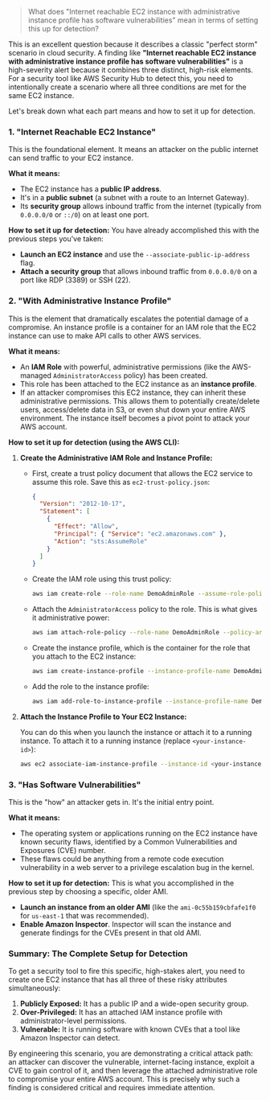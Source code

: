 > What does "Internet reachable EC2 instance with administrative instance profile has software vulnerabilities" mean in terms of setting this up for detection?

This is an excellent question because it describes a classic "perfect storm" scenario in cloud security. A finding like **"Internet reachable EC2 instance with administrative instance profile has software vulnerabilities"** is a high-severity alert because it combines three distinct, high-risk elements. For a security tool like AWS Security Hub to detect this, you need to intentionally create a scenario where all three conditions are met for the same EC2 instance.

Let's break down what each part means and how to set it up for detection.

### 1\. "Internet Reachable EC2 Instance"

This is the foundational element. It means an attacker on the public internet can send traffic to your EC2 instance.

**What it means:**

  * The EC2 instance has a **public IP address**.
  * It's in a **public subnet** (a subnet with a route to an Internet Gateway).
  * Its **security group** allows inbound traffic from the internet (typically from `0.0.0.0/0` or `::/0`) on at least one port.

**How to set it up for detection:**
You have already accomplished this with the previous steps you've taken:

  * **Launch an EC2 instance** and use the `--associate-public-ip-address` flag.
  * **Attach a security group** that allows inbound traffic from `0.0.0.0/0` on a port like RDP (3389) or SSH (22).

### 2\. "With Administrative Instance Profile"

This is the element that dramatically escalates the potential damage of a compromise. An instance profile is a container for an IAM role that the EC2 instance can use to make API calls to other AWS services.

**What it means:**

  * An **IAM Role** with powerful, administrative permissions (like the AWS-managed `AdministratorAccess` policy) has been created.
  * This role has been attached to the EC2 instance as an **instance profile**.
  * If an attacker compromises this EC2 instance, they can inherit these administrative permissions. This allows them to potentially create/delete users, access/delete data in S3, or even shut down your entire AWS environment. The instance itself becomes a pivot point to attack your AWS account.

**How to set it up for detection (using the AWS CLI):**

1.  **Create the Administrative IAM Role and Instance Profile:**

      * First, create a trust policy document that allows the EC2 service to assume this role. Save this as `ec2-trust-policy.json`:

        ```json
        {
          "Version": "2012-10-17",
          "Statement": [
            {
              "Effect": "Allow",
              "Principal": { "Service": "ec2.amazonaws.com" },
              "Action": "sts:AssumeRole"
            }
          ]
        }
        ```

      * Create the IAM role using this trust policy:

        ```bash
        aws iam create-role --role-name DemoAdminRole --assume-role-policy-document file://ec2-trust-policy.json
        ```

      * Attach the `AdministratorAccess` policy to the role. This is what gives it administrative power:

        ```bash
        aws iam attach-role-policy --role-name DemoAdminRole --policy-arn arn:aws:iam::aws:policy/AdministratorAccess
        ```

      * Create the instance profile, which is the container for the role that you attach to the EC2 instance:

        ```bash
        aws iam create-instance-profile --instance-profile-name DemoAdminInstanceProfile
        ```

      * Add the role to the instance profile:

        ```bash
        aws iam add-role-to-instance-profile --instance-profile-name DemoAdminInstanceProfile --role-name DemoAdminRole
        ```

2.  **Attach the Instance Profile to Your EC2 Instance:**

    You can do this when you launch the instance or attach it to a running instance. To attach it to a running instance (replace `<your-instance-id>`):

    ```bash
    aws ec2 associate-iam-instance-profile --instance-id <your-instance-id> --iam-instance-profile Name=DemoAdminInstanceProfile
    ```

### 3\. "Has Software Vulnerabilities"

This is the "how" an attacker gets in. It's the initial entry point.

**What it means:**

  * The operating system or applications running on the EC2 instance have known security flaws, identified by a Common Vulnerabilities and Exposures (CVE) number.
  * These flaws could be anything from a remote code execution vulnerability in a web server to a privilege escalation bug in the kernel.

**How to set it up for detection:**
This is what you accomplished in the previous step by choosing a specific, older AMI.

  * **Launch an instance from an older AMI** (like the `ami-0c55b159cbfafe1f0` for `us-east-1` that was recommended).
  * **Enable Amazon Inspector**. Inspector will scan the instance and generate findings for the CVEs present in that old AMI.

### Summary: The Complete Setup for Detection

To get a security tool to fire this specific, high-stakes alert, you need to create one EC2 instance that has all three of these risky attributes simultaneously:

1.  **Publicly Exposed:** It has a public IP and a wide-open security group.
2.  **Over-Privileged:** It has an attached IAM instance profile with administrator-level permissions.
3.  **Vulnerable:** It is running software with known CVEs that a tool like Amazon Inspector can detect.

By engineering this scenario, you are demonstrating a critical attack path: an attacker can discover the vulnerable, internet-facing instance, exploit a CVE to gain control of it, and then leverage the attached administrative role to compromise your entire AWS account. This is precisely why such a finding is considered critical and requires immediate attention.